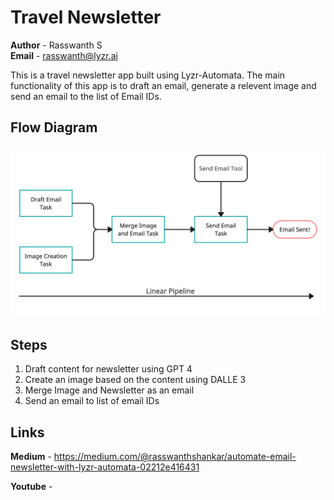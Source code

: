 # Travel Newsletter

**Author** - Rasswanth S  
**Email** - rasswanth@lyzr.ai

This is a travel newsletter app built using Lyzr-Automata. The main functionality of this app is to draft an email, generate a relevent image and send an email to the list of Email IDs.

## Flow Diagram
![Architecture Flow Diagram](<flow diagram.jpg>)

## Steps
1. Draft content for newsletter using GPT 4
2. Create an image based on the content using DALLE 3
3. Merge Image and Newsletter as an email
4. Send an email to list of email IDs

## Links

**Medium** - https://medium.com/@rasswanthshankar/automate-email-newsletter-with-lyzr-automata-02212e416431 

**Youtube** - 